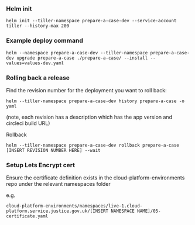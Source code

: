 
### Helm init

```
helm init --tiller-namespace prepare-a-case-dev --service-account tiller --history-max 200
```

### Example deploy command
```
helm --namespace prepare-a-case-dev --tiller-namespace prepare-a-case-dev upgrade prepare-a-case ./prepare-a-case/ --install --values=values-dev.yaml
```

### Rolling back a release
Find the revision number for the deployment you want to roll back:
```
helm --tiller-namespace prepare-a-case-dev history prepare-a-case -o yaml
```
(note, each revision has a description which has the app version and circleci build URL)

Rollback
```
helm --tiller-namespace prepare-a-case-dev rollback prepare-a-case [INSERT REVISION NUMBER HERE] --wait
```
### Setup Lets Encrypt cert

Ensure the certificate definition exists in the cloud-platform-environments repo under the relevant namespaces folder

e.g.
```
cloud-platform-environments/namespaces/live-1.cloud-platform.service.justice.gov.uk/[INSERT NAMESPACE NAME]/05-certificate.yaml
```